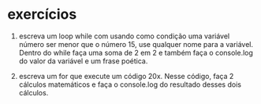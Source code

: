 # exercícios


1. escreva um loop while com usando como condição uma variável número ser menor que o número 15, use qualquer nome para a variável.
Dentro do while faça uma soma de 2 em 2 e também faça o console.log do valor da variável e um frase poética.


2. escreva um for que execute um código 20x. Nesse código, faça 2 cálculos matemáticos e faça o console.log do resultado desses dois cálculos.
















